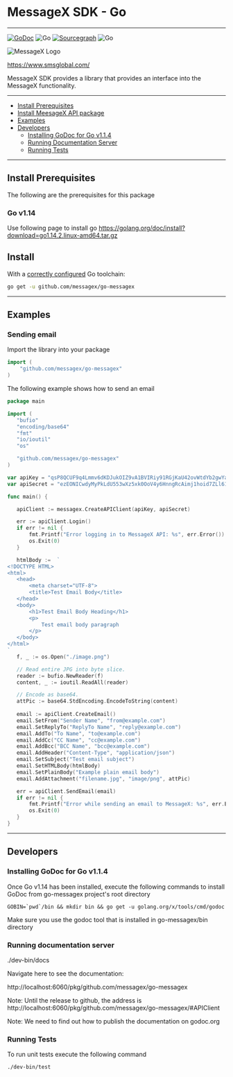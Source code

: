 # MessageX SDK - Go
---
[![GoDoc](https://godoc.org/github.com/messagex/go-messagex?status.svg)](https://godoc.org/github.com/messagex/go-messagex)
![Go](https://github.com/messagex/go-messagex/workflows/Go/badge.svg?branch=master)
[![Sourcegraph](https://sourcegraph.com/github.com/messagex/go-messagex/-/badge.svg)](https://sourcegraph.com/github.com/messagex/go-messagex?badge)
![Go](https://github.com/messagex/go-messagex/workflows/Go/badge.svg?branch=master&event=status)

![MessageX Logo](https://github.com/messagex/go-messagex/messagex-logo-icon-dark-mode.svg)

https://www.smsglobal.com/

MessageX SDK provides a library that provides an interface into the MessageX functionality.

---

* [Install Prerequisites](#install-prerequisites)
* [Install MeesageX API package](#install)
* [Examples](#examples)
* [Developers](#developers)
    * [Installing GoDoc for Go v1.1.4](#installing-godoc-for-go-v1.1.4)
    * [Running Documentation Server](#running-documentation-server)
    * [Running Tests](#running-tests)

---

## Install Prerequisites

The following are the prerequisites for this package

### Go v1.14

Use following page to install go https://golang.org/doc/install?download=go1.14.2.linux-amd64.tar.gz

## Install

With a [correctly configured](https://golang.org/doc/install#testing) Go toolchain:

```sh
go get -u github.com/messagex/go-messagex
```

---
## Examples

### Sending email

   Import the library into your package
```go
import (
    "github.com/messagex/go-messagex"
)
``` 
   The following example shows how to send an email
    
 ```go
package main

import (
	"bufio"
	"encoding/base64"
	"fmt"
	"io/ioutil"
	"os"

	"github.com/messagex/go-messagex"
)

var apiKey = "qsP8QCUF9q4Lmmv6dKDJukOIZ9vA1BVIRiy91RGjKaU42ovWtdYb2gwYaqhYY788"
var apiSecret = "ezEONICwdyMyPkLdU553wXz5xk0OoV4y6HnngRcAimj1hoid7ZLl61k9pV1bMDoY"

func main() {

	apiClient := messagex.CreateAPIClient(apiKey, apiSecret)

	err := apiClient.Login()
	if err != nil {
		fmt.Printf("Error logging in to MessageX API: %s", err.Error())
		os.Exit(0)
	}

	htmlBody :=  `
<!DOCTYPE HTML>
<html>
    <head>
        <meta charset="UTF-8">
        <title>Test Email Body</title>
    </head>
    <body>
        <h1>Test Email Body Heading</h1>
        <p>
            Test email body paragraph
        </p>
    </body>
</html>
`
	f, _ := os.Open("./image.png")

	// Read entire JPG into byte slice.
	reader := bufio.NewReader(f)
	content, _ := ioutil.ReadAll(reader)

	// Encode as base64.
	attPic := base64.StdEncoding.EncodeToString(content)
	
	email := apiClient.CreateEmail()
	email.SetFrom("Sender Name", "from@example.com")
	email.SetReplyTo("ReplyTo Name", "reply@example.com")
	email.AddTo("To Name", "to@example.com")
	email.AddCc("CC Name", "cc@example.com")
	email.AddBcc("BCC Name", "bcc@example.com")
	email.AddHeader("Content-Type", "application/json")
	email.SetSubject("Test email subject")
	email.SetHTMLBody(htmlBody)
	email.SetPlainBody("Example plain email body")
	email.AddAttachment("filename.jpg", "image/png", attPic)

	err = apiClient.SendEmail(email)
	if err != nil {
		fmt.Printf("Error while sending an email to MessageX: %s", err.Error())
		os.Exit(0)
	}
}
```
---

## Developers

### Installing GoDoc for Go v1.1.4
Once Go v1.14 has been installed, execute the following commands to install GoDoc from go-messagex project's root directory

```shell script
GOBIN=`pwd`/bin && mkdir bin && go get -u golang.org/x/tools/cmd/godoc
```

Make sure you use the godoc tool that is installed in go-messagex/bin directory

### Running documentation server

./dev-bin/docs

Navigate here to see the documentation:

http://localhost:6060/pkg/github.com/messagex/go-messagex

Note: Until the release to github, the address is http://localhost:6060/pkg/github.com/messagex/go-messagex/#APIClient

Note: We need to find out how to publish the documentation on godoc.org

### Running Tests
To run unit tests execute the following command

```shell script
./dev-bin/test
```
